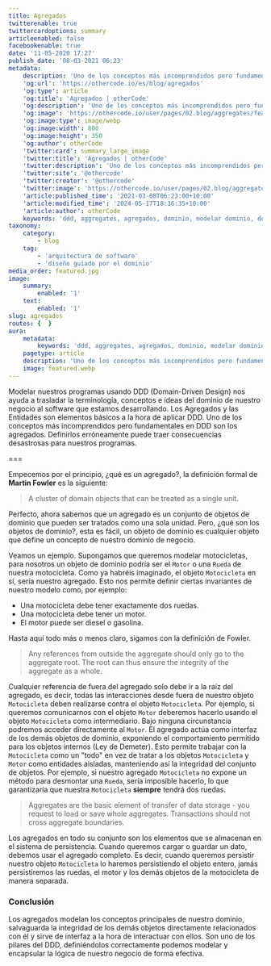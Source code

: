 ```yaml
---
title: Agregados
twitterenable: true
twittercardoptions: summary
articleenabled: false
facebookenable: true
date: '11-05-2020 17:27'
publish_date: '08-03-2021 06:23'
metadata:
    description: 'Uno de los conceptos más incomprendidos pero fundamentales en DDD son los agregados. Definirlos erróneamente puede traer consecuencias desastrosas para nuestros programas.'
    'og:url': 'https://othercode.io/es/blog/agregados'
    'og:type': article
    'og:title': 'Agregados | otherCode'
    'og:description': 'Uno de los conceptos más incomprendidos pero fundamentales en DDD son los agregados. Definirlos erróneamente puede traer consecuencias desastrosas para nuestros programas.'
    'og:image': 'https://othercode.io/user/pages/02.blog/aggregates/featured.webp'
    'og:image:type': image/webp
    'og:image:width': 800
    'og:image:height': 350
    'og:author': otherCode
    'twitter:card': summary_large_image
    'twitter:title': 'Agregados | otherCode'
    'twitter:description': 'Uno de los conceptos más incomprendidos pero fundamentales en DDD son los agregados. Definirlos erróneamente puede traer consecuencias desastrosas para nuestros programas.'
    'twitter:site': '@othercode'
    'twitter:creator': '@othercode'
    'twitter:image': 'https://othercode.io/user/pages/02.blog/aggregates/featured.webp'
    'article:published_time': '2021-03-08T06:23:00+10:00'
    'article:modified_time': '2024-05-17T18:36:35+10:00'
    'article:author': otherCode
    keywords: 'ddd, aggregates, agregados, dominio, modelar dominio, domain model, model'
taxonomy:
    category:
        - blog
    tag:
        - 'arquitectura de software'
        - 'diseño guiado por el dominio'
media_order: featured.jpg
image:
    summary:
        enabled: '1'
    text:
        enabled: '1'
slug: agregados
routes: {  }
aura:
    metadata:
        keywords: 'ddd, aggregates, agregados, dominio, modelar dominio, domain model, model'
    pagetype: article
    description: 'Uno de los conceptos más incomprendidos pero fundamentales en DDD son los agregados. Definirlos erróneamente puede traer consecuencias desastrosas para nuestros programas.'
    image: featured.webp
---
```


Modelar nuestros programas usando DDD (Domain-Driven Design) nos ayuda a trasladar la terminología, conceptos e ideas del dominio de nuestro negocio al software que estamos desarrollando. Los Agregados y las Entidades son elementos básicos a la hora de aplicar DDD. Uno de los conceptos más incomprendidos pero fundamentales en DDD son los agregados. Definirlos erróneamente puede traer consecuencias desastrosas para nuestros programas.

===

Empecemos por el principio, ¿qué es un agregado?, la definición formal de **Martin Fowler** es la siguiente: 

> A cluster of domain objects that can be treated as a single unit.

Perfecto, ahora sabemos que un agregado es un conjunto de objetos de dominio que pueden ser tratados como una sola unidad. Pero, ¿qué son los objetos de dominio?, esta es fácil, un objeto de dominio es cualquier objeto que define un concepto de nuestro dominio de negocio. 

Veamos un ejemplo. Supongamos que queremos modelar motocicletas, para nosotros un objeto de dominio podría ser el `Motor` o una `Rueda` de nuestra motocicleta. Como ya habréis imaginado, el objeto `Motocicleta` en sí, sería nuestro agregado. Esto nos permite definir ciertas invariantes de nuestro modelo como, por ejemplo: 

- Una motocicleta debe tener exactamente dos ruedas. 
- Una motocicleta debe tener un motor. 
- El motor puede ser diesel o gasolina. 

Hasta aquí todo más o menos claro, sigamos con la definición de Fowler. 

> Any references from outside the aggregate should only go to the aggregate root. The root can thus ensure the integrity of the aggregate as a whole. 

Cualquier referencia de fuera del agregado solo debe ir a la raíz del agregado, es decir, todas las interacciones desde fuera de nuestro objeto `Motocicleta` deben realizarse contra el objeto `Motocicleta`. Por ejemplo, si queremos comunicarnos con el objeto `Motor` deberemos hacerlo usando el objeto `Motocicleta` como intermediario. Bajo ninguna circunstancia podremos acceder directamente al `Motor`. El agregado actúa como interfaz de los demás objetos de dominio, exponiendo el comportamiento permitido para los objetos internos (Ley de Demeter). Esto permite trabajar con la `Motocicleta` como un "todo" en vez de tratar a los objetos `Motocicleta` y `Motor` como entidades aisladas, manteniendo así la integridad del conjunto de objetos. Por ejemplo, si nuestro agregado `Motocicleta` no expone un método para desmontar una `Rueda`, sería imposible hacerlo, lo que garantizaría que nuestra `Motocicleta` **siempre** tendrá dos ruedas. 

> Aggregates are the basic element of transfer of data storage - you request to load or save whole aggregates. Transactions should not cross aggregate boundaries. 

Los agregados en todo su conjunto son los elementos que se almacenan en el sistema de persistencia. Cuando queremos cargar o guardar un dato, debemos usar el agregado completo. Es decir, cuando queremos persistir nuestro objeto `Motocicleta` lo haremos persistiendo el objeto entero, jamás persistiremos las ruedas, el motor y los demás objetos de la motocicleta de manera separada. 

### Conclusión

Los agregados modelan los conceptos principales de nuestro dominio, salvaguarda la integridad de los demás objetos directamente relacionados con él y sirve de interfaz a la hora de interactuar con ellos. Son uno de los pilares del DDD, definiéndolos correctamente podemos modelar y encapsular la lógica de nuestro negocio de forma efectiva.